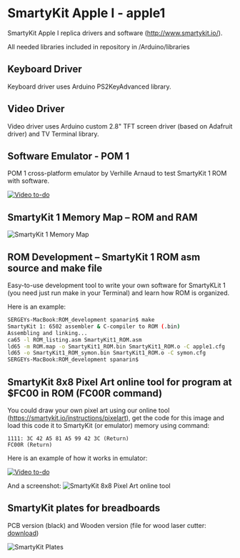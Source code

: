 # SmartyKit Apple I - apple1
SmartyKit Apple I replica drivers and software (http://www.smartykit.io/).

All needed libraries included in repository in /Arduino/libraries

## Keyboard Driver
Keyboard driver uses Arduino PS2KeyAdvanced library.

## Video Driver 
Video driver uses Arduino custom 2.8" TFT screen driver (based on Adafruit driver) and TV Terminal library.

## Software Emulator - POM 1
POM 1 cross-platform emulator by Verhille Arnaud to test SmartyKit 1 ROM with software.

[![Video to-do](https://j.gifs.com/K1PNZr.gif)](https://youtu.be/rniZDdS6toI)

## SmartyKit 1 Memory Map – ROM and RAM

![SmartyKit 1 Memory Map](https://raw.githubusercontent.com/smartykit/apple1/master/ROM%20development/SmartyKit_1_Memory_Map.png)

## ROM Development – SmartyKit 1 ROM asm source and make file
Easy-to-use development tool to write your own software for SmartyKLit 1 (you need just run make in your Terminal) and learn how ROM is organized.

Here is an example:
```bash
SERGEYs-MacBook:ROM_development spanarin$ make
SmartyKit 1: 6502 assembler & C-compiler to ROM (.bin)
Assembling and linking...
ca65 -l ROM_listing.asm SmartyKit1_ROM.asm
ld65 -m ROM.map -o SmartyKit1_ROM.bin SmartyKit1_ROM.o -C apple1.cfg
ld65 -o SmartyKit1_ROM_symon.bin SmartyKit1_ROM.o -C symon.cfg
SERGEYs-MacBook:ROM_development spanarin$
```

## SmartyKit 8x8 Pixel Art online tool for program at $FC00 in ROM (FC00R command)
You could draw your own pixel art using our online tool (https://smartykit.io/instructions/pixelart), get the code for this image and load this code it to SmartyKit (or emulator) memory using command:
```
1111: 3C 42 A5 81 A5 99 42 3C (Return)
FC00R (Return)
```

Here is an example of how it works in emulator:

[![Video to-do](https://j.gifs.com/2xjPxP.gif)](https://youtu.be/1KdQEKLvOHM)

And a screenshot:
![SmartyKit 8x8 Pixel Art online tool](https://raw.githubusercontent.com/smartykit/apple1/master/SmartyKit%20Pixel%20Art%20example.png)

## SmartyKit plates for breadboards

PCB version (black) and Wooden version (file for wood laser cutter: [download](https://github.com/smartykit/apple1/blob/01ea2ec54a94a7a31ee613f007602f0c08cb13ae/SmartyKit-Plate-for-breadboards(laser-cut).cdr?raw=true))

![SmartyKit Plates](https://raw.githubusercontent.com/smartykit/apple1/master/SmartyKit-plates.jpeg)


